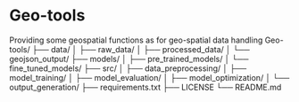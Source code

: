 # Geo-tools
Providing some geospatial functions as for geo-spatial data handling 
Geo-tools/
├── data/
│   ├── raw_data/
│   ├── processed_data/
│   └── geojson_output/
├── models/
│   ├── pre_trained_models/
│   └── fine_tuned_models/
├── src/
│   ├── data_preprocessing/
│   ├── model_training/
│   ├── model_evaluation/
│   ├── model_optimization/
│   └── output_generation/
├── requirements.txt
├── LICENSE
└── README.md

